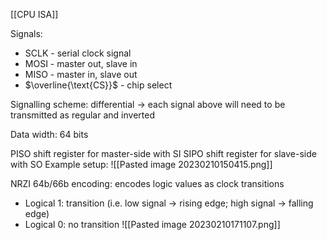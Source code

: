 [[CPU ISA]]

Signals:
- $\text{SCLK}$ - serial clock signal
- $\text{MOSI}$ - master out, slave in
- $\text{MISO}$ - master in, slave out
- $\overline{\text{CS}}$ - chip select

Signalling scheme: differential $\rightarrow$ each signal above will need to be transmitted as regular and inverted

Data width: 64 bits

PISO shift register for master-side with SI
SIPO shift register for slave-side with SO
Example setup:
![[Pasted image 20230210150415.png]]



NRZI 64b/66b encoding: encodes logic values as clock transitions
- Logical 1: transition (i.e. low signal $\to$ rising edge; high signal $\to$ falling edge)
- Logical 0: no transition
![[Pasted image 20230210171107.png]]

